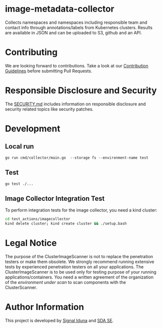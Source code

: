 # image-metadata-collector
Collects namespaces and namespaces including responsible team and contact info through annotations/labels from Kubernetes clusters. Results are available in JSON and can be uploaded to S3, github and an API.
# Contributing
We are looking forward to contributions. Take a look at our [Contribution Guidelines](CONTRIBUTING.md) before submitting Pull Requests.

# Responsible Disclosure and Security
The [SECURITY.md](SECURITY.md) includes information on responsible disclosure and security related topics like security patches.

# Development
## Local run
```
go run cmd/collector/main.go  --storage fs --environment-name test
```

## Test
```
go test ./...
```

## Image Collector Integration Test
To perform integration tests for the image collector, you need a kind cluster:
```bash
cd test_actions/imagecollector
kind delete cluster; kind create cluster && ./setup.bash
```

# Legal Notice
The purpose of the ClusterImageScanner is not to replace the penetration testers or make them obsolete. We strongly recommend running extensive tests by experienced penetration testers on all your applications.
The ClusterImageScanner is to be used only for testing purpose of your running applications/containers. You need a written agreement of the organization of the _environment under scan_ to scan components with the ClusterScanner.

# Author Information
This project is developed by [Signal Iduna](https://www.signal-iduna.de) and [SDA SE](https://sda.se/). 
